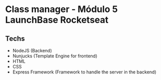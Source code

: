 ﻿# Class manager - Módulo 5 LaunchBase Rocketseat
 
 ## Techs
 - NodeJS (Backend)
 - Nunjucks (Template Engine for frontend)
 - HTML
 - CSS
 - Express Framework (Framework to handle the server in the backend)
